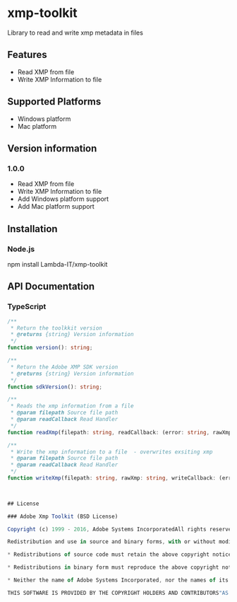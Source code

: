 # xmp-toolkit
Library to read and write xmp metadata in files

## Features
* Read XMP from file
* Write XMP Information to file

## Supported Platforms
* Windows platform
* Mac platform

## Version information
### 1.0.0
* Read XMP from file
* Write XMP Information to file
* Add Windows platform support
* Add Mac platform support

## Installation
### Node.js

npm install Lambda-IT/xmp-toolkit

## API Documentation

### TypeScript
```typescript
/**
 * Return the toolkkit version
 * @returns {string} Version information
 */
function version(): string;

/**
 * Return the Adobe XMP SDK version
 * @returns {string} Version information
 */
function sdkVersion(): string;

/**
 * Reads the xmp information from a file
 * @param filepath Source file path
 * @param readCallback Read Handler
 */
function readXmp(filepath: string, readCallback: (error: string, rawXmp: string, filename: string, assetId: string, xmp: string) => void);

/**
 * Write the xmp information to a file  - overwrites exsiting xmp
 * @param filepath Source file path
 * @param readCallback Read Handler
 */
function writeXmp(filepath: string, rawXmp: string, writeCallback: (error: string, outfilePath: string) => void)

 

## License

### Adobe Xmp Toolkit (BSD License)

Copyright (c) 1999 - 2016, Adobe Systems IncorporatedAll rights reserved.

Redistribution and use in source and binary forms, with or without modification, are permitted provided that the following conditions are met:

* Redistributions of source code must retain the above copyright notice, this list of conditions and the following disclaimer.

* Redistributions in binary form must reproduce the above copyright notice, this list of conditions and the following disclaimer in the documentation and/or other materials provided with the distribution.

* Neither the name of Adobe Systems Incorporated, nor the names of its contributors may be used to endorse or promote products derived from this software without specific prior written permission.

THIS SOFTWARE IS PROVIDED BY THE COPYRIGHT HOLDERS AND CONTRIBUTORS"AS IS" AND ANY EXPRESS OR IMPLIED WARRANTIES, INCLUDING, BUT NOTLIMITED TO, THE IMPLIED WARRANTIES OF MERCHANTABILITY AND FITNESS FORA PARTICULAR PURPOSE ARE DISCLAIMED. IN NO EVENT SHALL THE COPYRIGHT OWNER ORCONTRIBUTORS BE LIABLE FOR ANY DIRECT, INDIRECT, INCIDENTAL, SPECIAL,EXEMPLARY, OR CONSEQUENTIAL DAMAGES (INCLUDING, BUT NOT LIMITED TO,PROCUREMENT OF SUBSTITUTE GOODS OR SERVICES; LOSS OF USE, DATA, ORPROFITS; OR BUSINESS INTERRUPTION) HOWEVER CAUSED AND ON ANY THEORY OFLIABILITY, WHETHER IN CONTRACT, STRICT LIABILITY, OR TORT (INCLUDINGNEGLIGENCE OR OTHERWISE) ARISING IN ANY WAY OUT OF THE USE OF THISSOFTWARE, EVEN IF ADVISED OF THE POSSIBILITY OF SUCH DAMAGE.




